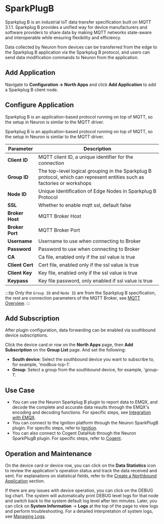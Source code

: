 # SparkPlugB

Sparkplug B is an industrial IoT data transfer specification built on MQTT 3.1.1. Sparkplug B provides a unified way for device manufacturers and software providers to share data by making MQTT networks state-aware and interoperable while ensuring flexibility and efficiency.

Data collected by Neuron from devices can be transferred from the edge to the Sparkplug B application via the Sparkplug B protocol, and users can send data modification commands to Neuron from the application. 

## Add Application

Navigate to **Configuration -> North Apps** and click **Add Application** to add a Sparkplug B client node.

## Configure Application

Sparkplug B is an application-based protocol running on top of MQTT, so the setup in Neuron is similar to the MQTT driver.

Sparkplug B is an application-based protocol running on top of MQTT, so the setup in Neuron is similar to the MQTT driver.

|  Parameter         |  Description                                                        |
| ------------- | ------------------------------------------------------------ |
| **Client ID** |  MQTT client ID, a unique identifier for the connection                          |
| **Group ID**  | The top-level logical grouping in the Sparkplug B protocol, which can represent entities such as factories or workshops     |
| **Node ID**   | Unique Identification of Edge Nodes in Sparkplug B Protocol                           |
| **SSL**       | Whether to enable mqtt ssl, default false                                 |
| **Broker Host**      | MQTT Broker Host                                            |
| **Broker Port**      | MQTT Broker Port                                           |
| **Username**  |  Username to use when connecting to Broker                                 |
| **Password**  |  Password to use when connecting to Broker                                   |
| **CA**        |  Ca file, enabled only if the ssl value is true                             |
| **Client Cert**      | Cert file, enabled only if the ssl value is true                           |
| **Client Key**       | Key file, enabled only if the ssl value is true                           |
| **Keypass**   |  Key file password, only enabled if ssl value is true                     |

:::tip
Only the `Group ID` and `Node ID` are from the Sparkplug B specification, the rest are connection parameters of the MQTT Broker, see [MQTT Overview](../mqtt/overview.md).
:::

## Add Subscription

After plugin configuration, data forwarding can be enabled via southbound device subscriptions.

Click the device card or row on the **North Apps** page, then **Add Subscription** on the **Group List** page. And set the following:

- **South device**: Select the southbound device you want to subscribe to, for example, 'modbus-tcp-1'.
- **Group**: Select a group from the southbound device, for example, 'group-1'.

## Use Case

- You can use the Neuron Sparkplug B plugin to report data to EMQX, and decode the complete and accurate data results through the EMQX's encoding and decoding functions. For specific steps, see [Integration with EMQX](sparkplug.md).
- You can connect to the Ignition platform through the Neuron SparkPlugB plugin. For specific steps, refer to [Ignition](ignition.md).
- You can also connect to Cogent DataHub through the Neuron SparkPlugB plugin. For specific steps, refer to [Cogent](cogent.md).

## Operation and Maintenance

On the device card or device row, you can click on the **Data Statistics** icon to review the application's operation status and track the data received and sent. For explanations on statistical fields, refer to the [Create a Northbound Application](../north-apps.md) section.

If there are any issues with device operation, you can click on the DEBUG log chart. The system will automatically print DEBUG level logs for that node and switch back to the system default log level after ten minutes. Later, you can click on **System Information** -> **Logs** at the top of the page to view logs and perform troubleshooting. For a detailed interpretation of system logs, see [Managing Logs](../../../usage/admin/log-management.md).
